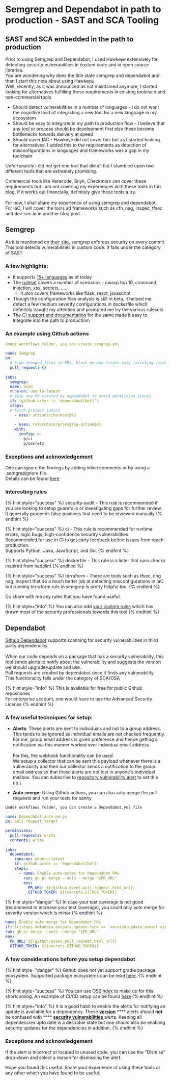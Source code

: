 # Semgrep and Dependabot in path to production - SAST and SCA Tooling

## SAST and SCA embedded in the path to production

Prior to using Semgrep and Dependabot, I used Hawkeye extensively for detecting security vulnerabilities in custom code and in open source libraries. \
You are wondering why does the title state semgrep and dependabot and then I start this note about using Hawkeye. \
Well, recently, as it was announced as not maintained anymore, I started looking for alternatives fulfilling these requirements in existing toolchain and non-commercial tools

* Should detect vulnerabilities in a number of languages - I do not want the cognitive load of integrating a new tool for a new language in my ecosystem
* Should be easy to integrate in my path to production flow - I believe that any tool or process should be development first else these become bottlenecks towards delivery at speed
* Should cover IAC - Hawkeye did not cover this but as I started looking for alternatives, I added this to the requirements as detection of misconfigurations in languages and frameworks was a gap in my toolchain

Unfortunately I did not get one tool that did all but I stumbled upon two different tools that are extremely promising.&#x20;

Commercial tools like Veracode, Snyk, Checkmarx can cover these requirements but I am not covering my experiences with these tools in this blog. If it works out financially, definitely give these tools a try.\
\
For now, I shall share my experience of using semgrep and dependabot. \
For IaC, I will cover the tools ad frameworks such as cfn\_nag, inspec, tfsec and dev-sec.io in another blog post.

## Semgrep

As it is mentioned on [their site](https://r2c.dev/), semgrep enforces security on every commit.\
This tool detects vulnerabilities in custom code. It falls under the category of SAST

### A few highlights:

* It supports [15+ languages](https://semgrep.dev/docs/#language-support) as of today
* The [ruleset](https://semgrep.dev/explore) covers a number of scenarios - owasp top 10, command injection, xss, secrets, .....
  * It also covers frameworks like flask, react, javascript
* Though the configuration files analysis is still in beta, it helped me detect a few medium severity configurations in dockerfile which definitely caught my attention and prompted me try the various rulesets
* The [CI support and documentation](https://semgrep.dev/docs/semgrep-ci/sample-ci-configs/) for the same made it easy to integrate into the path to production\


### An example using Github actions

```yaml
Under workflows folder, you can create semgrep.yml
```

```yaml
name: Semgrep
on:  
  # Scan changed files in PRs, block on new issues only (existing issues ignored)  
  pull_request: {}
  
jobs:  
  semgrep:    
  name: Scan    
  runs-on: ubuntu-latest    
  # Skip any PR created by dependabot to avoid permission issues    
  if: (github.actor != 'dependabot[bot]')    
  steps:      
  # Fetch project source      
    - uses: actions/checkout@v2
     
    - uses: returntocorp/semgrep-action@v1        
    with:         
      config: >- 
        p/ci
        p/secrets
```

### Exceptions and acknowledgement

One can ignore the findings by adding inline comments or by using a .semgrepignore file. \
Details can be found [here](https://semgrep.dev/docs/ignoring-findings/)

### Interesting rules

{% hint style="success" %}
security-audit - This rule is recommended if you are looking to setup guardrails or investigating gaps for further review.\
It generally proceeds false positives that need to be reviewed manually
{% endhint %}

{% hint style="success" %}
ci - This rule is recommended for runtime errors, logic bugs, high-confidence security vulnerabilities.\
Recommended for use in CI to get early feedback before issues from reach production.\
Supports Python, Java, JavaScript, and Go.
{% endhint %}

{% hint style="success" %}
dockerfile - This rule is a linter that runs checks inspired from hadolint
{% endhint %}

{% hint style="success" %}
terraform - There are tools such as tfsec, cng nag, inspect that do a much better job at detecting misconfigurations in IaC but running terraform rule in semgrep is pretty helpful too.
{% endhint %}

Do share with me any rules that you have found useful.

{% hint style="info" %}
You can also add [your custom rules](https://semgrep.dev/docs/writing-rules/overview/) which has drawn most of the security professionals towards this tool
{% endhint %}

## Dependabot

[Github Dependabot](https://docs.github.com/en/code-security/supply-chain-security/managing-vulnerabilities-in-your-projects-dependencies/about-alerts-for-vulnerable-dependencies) supports scanning for security vulnerabilities in third party dependencies. \
\
When our code depends on a package that has a security vulnerability, this tool sends alerts to notify about the vulnerability and suggests the version we should upgrade/update and use.\
Pull requests are created by dependabot once it finds any vulnerability.\
This functionality falls under the category of SCA/OSA&#x20;

{% hint style="info" %}
This is available for free for public Github repositories\
For enterprise account, one would have to use the Advanced Security License
{% endhint %}

### **A few useful techniques for setup:**

* **Alerts**:  These alerts are sent to individuals and not to a group address. This tends to be ignored as individual emails are not checked frequently. \
  For me, group email address is given preference and hence getting a notification via this manner worked over individual email address.  \
  \
  For this, the webhook functionality can be used. \
  We setup a collector that can be sent this payload whenever there is a vulnerability and then our collector sends a notification to the group email address so that these alerts are not lost in anyone's individual mailbox. You can subscribe to [repository vulnerability alert](https://docs.github.com/en/developers/webhooks-and-events/webhooks/webhook-events-and-payloads#repository\_vulnerability\_alert) to set this up.\

* **Auto-merge:** Using Github actions, you can also auto merge the pull requests and run your tests for sanity

```bash
Under workflows folder, you can create a dependabot.yml file 
```

```yaml
name: Dependabot auto-merge
on: pull_request_target

permissions:
  pull-requests: write
  contents: write
  
jobs:
  dependabot:
    runs-on: ubuntu-latest
    if: github.actor == 'dependabot[bot]'
    steps:
      - name: Enable auto-merge for Dependabot PRs
        run: gh pr merge --auto --merge "$PR_URL"
        env:
          PR_URL: ${{github.event.pull_request.html_url}}
          GITHUB_TOKEN: ${{secrets.GITHUB_TOKEN}}
```

{% hint style="danger" %}
In case your test coverage is not good (recommend to increase your test coverage), you could only auto merge for severity version which is minor
{% endhint %}

```yaml
name: Enable auto-merge for Dependabot PRs
if: ${{steps.metadata.outputs.update-type == 'version-update:semver-minor'}}
run: gh pr merge --auto --merge "$PR_URL"
env:
  PR_URL: ${{github.event.pull_request.html_url}}
  GITHUB_TOKEN: ${{secrets.GITHUB_TOKEN}}
```

### A few considerations before you setup dependabot

{% hint style="danger" %}
Github does not yet support gradle package ecosystem. Supported package ecosystems can be read [here](https://docs.github.com/en/code-security/supply-chain-security/understanding-your-software-supply-chain/about-the-dependency-graph#supported-package-ecosystems).&#x20;
{% endhint %}

{% hint style="success" %}
You can use [OSSIndex](https://ossindex.sonatype.org/) to make up for this shortcoming. An example of CI/CD setup can be found [here](https://github.com/guillermo-varela/example-scan-gradle-plugin/blob/master/.github/workflows/gradle.yml)
{% endhint %}

{% hint style="info" %}
It is a good habit to enable the alerts for notifying an update is available for a dependency. These [**version**](https://docs.github.com/en/code-security/supply-chain-security/keeping-your-dependencies-updated-automatically/enabling-and-disabling-version-updates#enabling-github-dependabot-version-updates) **** alerts should **not** be confused with **** [**security vulnerabilities** ](https://docs.github.com/en/code-security/supply-chain-security/managing-vulnerabilities-in-your-projects-dependencies/configuring-dependabot-security-updates)alerts. Keeping all dependencies upto date is a desirable state but one should also be enabling security updates for the dependencies in addition.
{% endhint %}

### Exceptions and acknowledgement

If the alert is incorrect or located in unused code, you can use the "Dismiss" drop-down and select a reason for dismissing the alert.

Hope you found this useful. Share your experience of using these tools or any other which you have found to be useful.&#x20;
